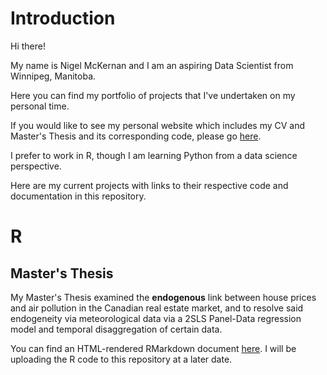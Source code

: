 # Introduction

Hi there!

My name is Nigel McKernan and I am an aspiring Data Scientist from Winnipeg, Manitoba.

Here you can find my portfolio of projects that I've undertaken on my personal time.

If you would like to see my personal website which includes my CV and Master's Thesis and its corresponding code, please go [here](https://nigelmckernan.ca).

I prefer to work in R, though I am learning Python from  a data science perspective.

Here are my current projects with links to their respective code and documentation in this repository.

# R

## Master's Thesis

My Master's Thesis examined the **endogenous** link between house prices and air pollution in the Canadian real estate market, and to resolve said endogeneity via meteorological data via a 2SLS Panel-Data regression model and temporal disaggregation of certain data.

You can find an HTML-rendered RMarkdown document [here](https://nigelmckernan.ca/media/ma_paper). I will be uploading the R code to this repository at a later date.

